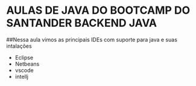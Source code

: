 # AULAS DE JAVA DO BOOTCAMP DO SANTANDER BACKEND JAVA

##Nessa aula vimos as principais IDEs com suporte para java e suas intalações 
- Eclipse
- Netbeans
- vscode
- intellj